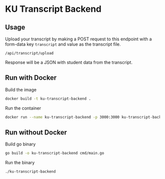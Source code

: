 # KU Transcript Backend

## Usage

Upload your transcript by making a POST request to this endpoint with a form-data key `transcript` and value as the transcript file.

```
/api/transcript/upload
```

Response will be a JSON with student data from the transcript.

## Run with Docker

Build the image
```sh
docker build -t ku-transcript-backend .
```

Run the container
```sh
docker run --name ku-transcript-backend -p 3000:3000 ku-transcript-backend
```

## Run without Docker

Build go binary
```sh
go build -o ku-transcript-backend cmd/main.go
```

Run the binary
```sh
./ku-transcript-backend
```